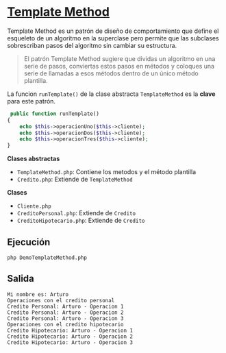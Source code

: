 # [Template Method](https://refactoring.guru/es/design-patterns/template-method)

Template Method es un patrón de diseño de comportamiento que define el esqueleto de un algoritmo en la superclase pero permite que las subclases sobrescriban pasos del algoritmo sin cambiar su estructura.

> El patrón Template Method sugiere que dividas un algoritmo en una serie de pasos, conviertas estos pasos en métodos y coloques una serie de llamadas a esos métodos dentro de un único método plantilla.

La funcion `runTemplate()` de la clase abstracta `TemplateMethod` es la **clave** para este patrón.

```PHP
 public function runTemplate()
{
    echo $this->operacionUno($this->cliente);
    echo $this->operacionDos($this->cliente);
    echo $this->operacionTres($this->cliente);
}
```

**Clases abstractas**
- `TemplateMethod.php`: Contiene los metodos y el método plantilla
- `Credito.php`: Extiende de `TemplateMethod`

**Clases**
- `Cliente.php`
- `CreditoPersonal.php`: Extiende de `Credito`
- `CreditoHipotecario.php`: Extiende de `Credito`

## Ejecución
`php DemoTemplateMethod.php`

## Salida

```
Mi nombre es: Arturo
Operaciones con el credito personal
Credito Personal: Arturo - Operacion 1
Credito Personal: Arturo - Operacion 2
Credito Personal: Arturo - Operacion 3
Operaciones con el credito hipotecario
Credito Hipotecario: Arturo - Operacion 1
Credito Hipotecario: Arturo - Operacion 2
Credito Hipotecario: Arturo - Operacion 3
```